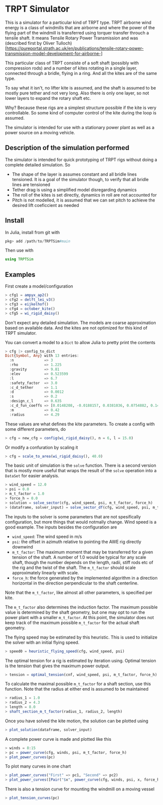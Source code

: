 # TRPT Simulator

This is a simulator for a particular kind of TRPT type. TRPT airborne wind
energy is a class of windmills that are airborne and where the power of the
flying part of the windmill is transferred using torquer transfer throuch a
tensile shaft. It means Tensile Rotary Power Transmission and was (described
first by Oliver
Tulloch)[https://pureportal.strath.ac.uk/en/publications/tensile-rotary-power-transmission-model-development-for-airborne-]

This particular class of TRPT consiste of a soft shaft (possibly with
compression rods) and a number of kites rotating in a single layer, connected
through a bridle, flying in a ring. And all the kites are of the same type.

To say what it isn't, no lifter kite is assumed, and the shaft is assumed to be
mostly pure tether and not very long. Also there is only one layer, so not
lower layers to expand the rotary shaft etc.

Why? Because these rigs are a simplest structure possible if the kite is very
controllable. So some kind of computer control of the kite during the loop is
assumed.

The simulator is intended for use with a stationary power plant as well as a
power source on a moving vehicle.


## Description of the simulation performed

The simulator is intended for quick prototyping of TRPT rigs without doing a
complete detailed simulation. So

- The shape of the layer is assumes constant and all bridle lines tensioned. It
  is a goal of the simulator though, to verify that all bridle lines are
  tensioned
- Tether drag is using a simplified model disregarding dynamics
- The roll of the kites is set directly, dynamics in roll are not accounted for
- Pitch is not modelled, it is assumed that we can set pitch to achieve the
  desired lift coeficcient as needed


## Install

In Julia, install from git with

```julia
pkg> add /path/to/TRPTSim#main
```

Then use with 

```julia
using TRPTSim
```

## Examples

First create a model/configuration

```julia
> cfg1 = ampyx_ap2()
> cfg2 = delft_lei_v3()
> cfg3 = eijkelhof()
> cfg4 = october_kite()
> cfg5 = wi_rigid_daisy()
```


Don't expect any detailed simulation. The models are coarse approximation based
on available data. And the kites are not optimized for this kind of TRPT
simulator.


You can convert a model to a `Dict` to allow Julia to pretty print the contents

```julia
> cfg |> config_to_dict
Dict{Symbol, Any} with 13 entries:
  :n              => 3
  :rho            => 1.225
  :gravity        => 9.81
  :elev           => 0.523599
  :l              => 6.7
  :safety_factor  => 3.0
  :c_d_tether     => 1.1
  :d              => 0.0012
  :s              => 0.2
  :design_c_l     => 0.635
  :c_d_fun_coeffs => [0.0148208, -0.0188157, 0.0381036, 0.0754882, 0.145568, -0.261428, -0.070654, 0.20734, -0.0597481]
  :m              => 0.42
  :radius         => 4.29
```

These values are what defines the kite parameters. To create a config with some
different parameters, do

```julia
> cfg = new_cfg = config(wi_rigid_daisy(), n = 6, l = 15.0)
```

Or modify a confuration by scaling it

```julia
> cfg = scale_to_area(wi_rigid_daisy(), 40.0)
```

The basic unit of simulation is the `solve` function. There is a second version
that is mostly more useful that wraps the result of the `solve` operation into
a `DataSet` for easier analysis.


```julia
> wind_speed = 12.0
> psi = 0.0
> m_t_factor = 1.0
> force_h = 0.0
> solution = solve_sector(cfg, wind_speed, psi, m_t_factor, force_h)
> (dataframe, solver_input) = solve_sector_df(cfg, wind_speed, psi, m_t_factor, force_h)
```

The inputs to the solver is some parameters that are not spesifically
configuration, but more things that would notmally change. Wind speed is a good
example. The inputs besides the configuration are

- `wind_speed`: The wind speed in m/s
- `psi`: the offset in azimuth relative to pointing the AWE rig directly downwind
- `m_t_factor`: The maximum moment that may be transferred for a given tension
  of the shaft. A number of 1.0 would be typical for any scale shaft, though
  the number depends on the length, radii, stiff rods etc of the rig and the
  twist of the shaft. The `m_t_factor` should scale approximately linearly with
  scale.
- `force_h`: the force generated by the implemented algorithm in a direction
  horizontal in the direction perpendicular to the shaft centerline.

Note that the `m_t_factor`, like almost all other parameters, is specified per
kite.

The `m_t_factor` also determines the induction factor. The maximum possible
value is determined by the shaft geometry, but one may opt to run the power
plant with a smaller `m_t_factor`. At this point, the simulator does not keep
track of the maximum possible `m_t_factor` for the actual shaft geometry. 


The flying speed may be estimated by this heuristic.  This is used to
initialize the solver with an initial flying speed.

```julia
> speed0 = heuristic_flying_speed(cfg, wind_speed, psi)
```

The optimal tension for a rig is estimated by iteration using. Optimal tension
is the tension that gives the maximum power output.

```julia
> tension = optimal_tension(cnf, wind_speed, psi, m_t_factor, force_h)
```

To calculate the maximal possible `m_t_factor` for a shaft section, use this
function. Note that the radius at either end is assumed to be maintained


```julia
> radius_1 = 1.0
> radius_2 = 4.3
> length = 8.0
> shaft_section_m_t_factor(radius_1, radius_2, length)
```

Once you have solved the kite motion, the solution can be plotted using

```julia
> plot_solution(dataframe, solver_input)
```

A complete power curve is made and plotted like this

```julia
> winds = 8:15
> pc = power_curve(cfg, winds, psi, m_t_factor, force_h)
> plot_power_curves(pc)
```

To plot many curves in one chart 

```julia
> plot_power_curves("First" => pc1, "Second" => pc2)
> plot_power_curves([Pair("$x", power_curve(cfg, winds, psi, x, force_h)) for x=0.2:0.4:1.2]...)
```


There is also a tension curve for mounting the windmill on a moving vessel

```julia
> plot_tension_curves(pc)
```











